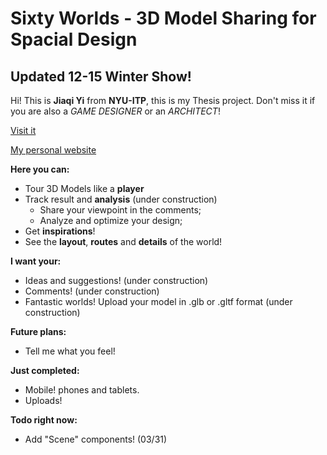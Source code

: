 # Sixty Worlds - 3D Model Sharing for Spacial Design
## Updated 12-15 Winter Show!
Hi! This is **Jiaqi Yi** from **NYU-ITP**, this is my Thesis project. 
Don't miss it if you are also a *GAME DESIGNER* or an *ARCHITECT*!

[Visit it](https://sixtyworlds.com)

[My personal website](https://whyjq.com)

**Here you can:**
- Tour 3D Models like a **player**
- Track result and **analysis** (under construction)
  - Share your viewpoint in the comments;
  - Analyze and optimize your design;
- Get **inspirations**!
- See the **layout**, **routes** and **details** of the world!

**I want your:**
- Ideas and suggestions! (under construction)
- Comments! (under construction)
- Fantastic worlds! Upload your model in .glb or .gltf format (under construction)

**Future plans:**
- Tell me what you feel!

**Just completed:**
- Mobile! phones and tablets.
- Uploads!


**Todo right now:**
- Add "Scene" components! (03/31)